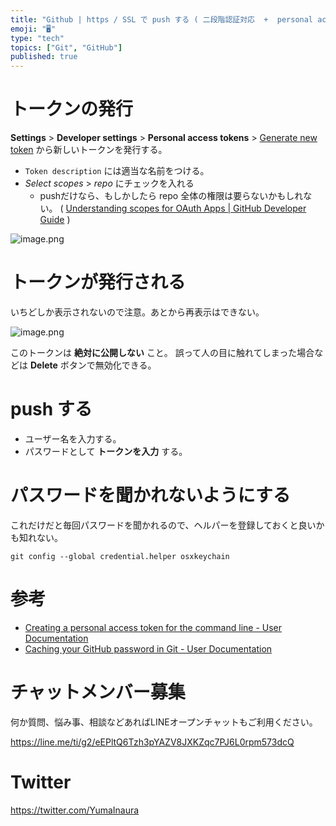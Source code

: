 ```yaml
---
title: "Github | https / SSL で push する ( 二段階認証対応  +  personal access token を利用"
emoji: "🖥"
type: "tech"
topics: ["Git", "GitHub"]
published: true
---
```



# トークンの発行

**Settings** > **Developer settings** > **Personal access tokens** > [Generate new token](https://github.com/settings/tokens/new) から新しいトークンを発行する。

- `Token description` には適当な名前をつける。
- *Select scopes* > *repo* にチェックを入れる
  - pushだけなら、もしかしたら repo 全体の権限は要らないかもしれない。 ( [Understanding scopes for OAuth Apps | GitHub Developer Guide](https://developer.github.com/apps/building-oauth-apps/understanding-scopes-for-oauth-apps/) )

![image.png](https://qiita-image-store.s3.amazonaws.com/0/89618/a0ae2ff6-b8ac-0ef1-e9ea-2036548fb0b1.png)

# トークンが発行される

いちどしか表示されないので注意。あとから再表示はできない。

![image.png](https://qiita-image-store.s3.amazonaws.com/0/89618/9cd844a1-c108-ad05-835f-6bc621455104.png)

このトークンは **絶対に公開しない** こと。
誤って人の目に触れてしまった場合などは **Delete** ボタンで無効化できる。


# push する

- ユーザー名を入力する。
- パスワードとして **トークンを入力** する。

# パスワードを聞かれないようにする

これだけだと毎回パスワードを聞かれるので、ヘルパーを登録しておくと良いかも知れない。

```
git config --global credential.helper osxkeychain
```


# 参考

- [Creating a personal access token for the command line - User Documentation](https://help.github.com/articles/creating-a-personal-access-token-for-the-command-line/)
- [Caching your GitHub password in Git - User Documentation](https://help.github.com/articles/caching-your-github-password-in-git/)








<!-- Update From Qiita API -->

# チャットメンバー募集


何か質問、悩み事、相談などあればLINEオープンチャットもご利用ください。

https://line.me/ti/g2/eEPltQ6Tzh3pYAZV8JXKZqc7PJ6L0rpm573dcQ





# Twitter


https://twitter.com/YumaInaura


<!-- Update From Qiita API -->


